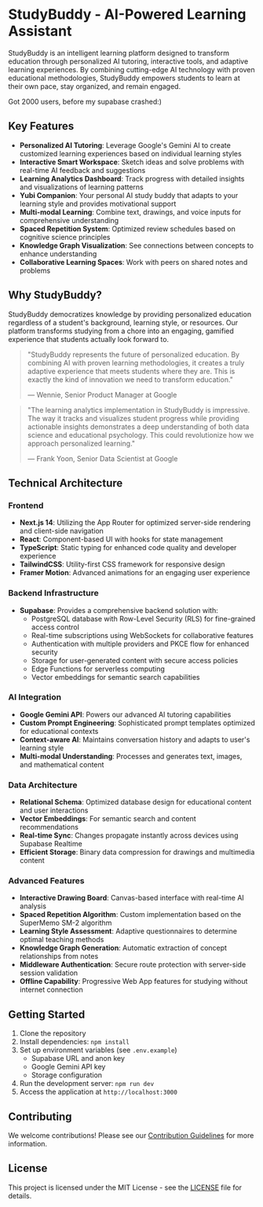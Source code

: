 # StudyBuddy - AI-Powered Learning Assistant

StudyBuddy is an intelligent learning platform designed to transform education through personalized AI tutoring, interactive tools, and adaptive learning experiences. By combining cutting-edge AI technology with proven educational methodologies, StudyBuddy empowers students to learn at their own pace, stay organized, and remain engaged.

Got 2000 users, before my supabase crashed:)

## Key Features

- **Personalized AI Tutoring**: Leverage Google's Gemini AI to create customized learning experiences based on individual learning styles
- **Interactive Smart Workspace**: Sketch ideas and solve problems with real-time AI feedback and suggestions
- **Learning Analytics Dashboard**: Track progress with detailed insights and visualizations of learning patterns
- **Yubi Companion**: Your personal AI study buddy that adapts to your learning style and provides motivational support
- **Multi-modal Learning**: Combine text, drawings, and voice inputs for comprehensive understanding
- **Spaced Repetition System**: Optimized review schedules based on cognitive science principles
- **Knowledge Graph Visualization**: See connections between concepts to enhance understanding
- **Collaborative Learning Spaces**: Work with peers on shared notes and problems

## Why StudyBuddy?

StudyBuddy democratizes knowledge by providing personalized education regardless of a student's background, learning style, or resources. Our platform transforms studying from a chore into an engaging, gamified experience that students actually look forward to.

> "StudyBuddy represents the future of personalized education. By combining AI with proven learning methodologies, it creates a truly adaptive experience that meets students where they are. This is exactly the kind of innovation we need to transform education."
> 
> — Wennie, Senior Product Manager at Google

> "The learning analytics implementation in StudyBuddy is impressive. The way it tracks and visualizes student progress while providing actionable insights demonstrates a deep understanding of both data science and educational psychology. This could revolutionize how we approach personalized learning."
> 
> — Frank Yoon, Senior Data Scientist at Google

## Technical Architecture

### Frontend
- **Next.js 14**: Utilizing the App Router for optimized server-side rendering and client-side navigation
- **React**: Component-based UI with hooks for state management
- **TypeScript**: Static typing for enhanced code quality and developer experience
- **TailwindCSS**: Utility-first CSS framework for responsive design
- **Framer Motion**: Advanced animations for an engaging user experience

### Backend Infrastructure
- **Supabase**: Provides a comprehensive backend solution with:
  - PostgreSQL database with Row-Level Security (RLS) for fine-grained access control
  - Real-time subscriptions using WebSockets for collaborative features
  - Authentication with multiple providers and PKCE flow for enhanced security
  - Storage for user-generated content with secure access policies
  - Edge Functions for serverless computing
  - Vector embeddings for semantic search capabilities

### AI Integration
- **Google Gemini API**: Powers our advanced AI tutoring capabilities
- **Custom Prompt Engineering**: Sophisticated prompt templates optimized for educational contexts
- **Context-aware AI**: Maintains conversation history and adapts to user's learning style
- **Multi-modal Understanding**: Processes and generates text, images, and mathematical content

### Data Architecture
- **Relational Schema**: Optimized database design for educational content and user interactions
- **Vector Embeddings**: For semantic search and content recommendations
- **Real-time Sync**: Changes propagate instantly across devices using Supabase Realtime
- **Efficient Storage**: Binary data compression for drawings and multimedia content

### Advanced Features
- **Interactive Drawing Board**: Canvas-based interface with real-time AI analysis
- **Spaced Repetition Algorithm**: Custom implementation based on the SuperMemo SM-2 algorithm
- **Learning Style Assessment**: Adaptive questionnaires to determine optimal teaching methods
- **Knowledge Graph Generation**: Automatic extraction of concept relationships from notes
- **Middleware Authentication**: Secure route protection with server-side session validation
- **Offline Capability**: Progressive Web App features for studying without internet connection

## Getting Started

1. Clone the repository
2. Install dependencies: `npm install`
3. Set up environment variables (see `.env.example`)
   - Supabase URL and anon key
   - Google Gemini API key
   - Storage configuration
4. Run the development server: `npm run dev`
5. Access the application at `http://localhost:3000`

## Contributing

We welcome contributions! Please see our [Contribution Guidelines](CONTRIBUTING.md) for more information.

## License

This project is licensed under the MIT License - see the [LICENSE](LICENSE) file for details.
